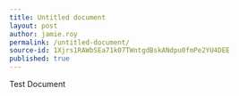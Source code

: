 ```yaml
---
title: Untitled document
layout: post
author: jamie.roy
permalink: /untitled-document/
source-id: 1Xjrs1RAWbSEa71k07TWntgdBskANdpu0fmPe2YU4DEE
published: true
---
```

Test Document


